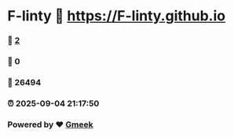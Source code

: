 # F-linty :link: https://F-linty.github.io 
### :page_facing_up: [2](https://F-linty.github.io/tag.html) 
### :speech_balloon: 0 
### :hibiscus: 26494 
### :alarm_clock: 2025-09-04 21:17:50 
### Powered by :heart: [Gmeek](https://github.com/Meekdai/Gmeek)
